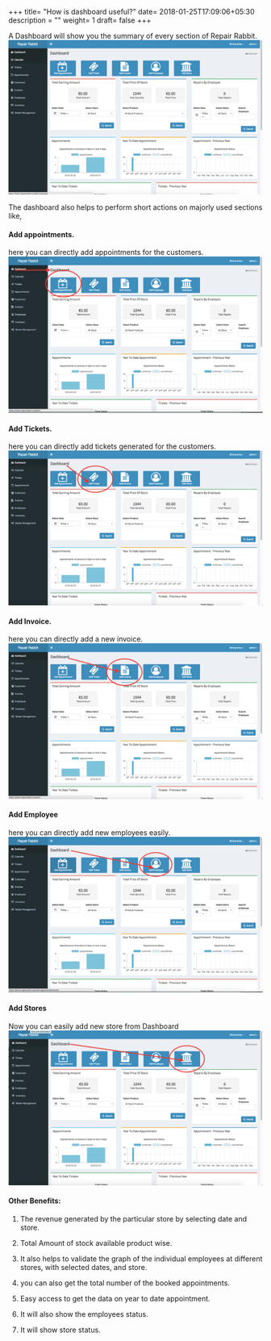 +++
title= "How is dashboard useful?"
date= 2018-01-25T17:09:06+05:30
description = ""
weight= 1
draft= false
+++


A Dashboard will show you the summary of every section of Repair Rabbit.
![How is dashboard useful?](/images/dashboard/how_is_dashboard_useful/dashboard_summary.png) 

The dashboard also helps to perform short actions on majorly used sections like,

#### Add appointments.
here you can directly add appointments for the customers.
![How is dashboard useful?](/images/dashboard/how_is_dashboard_useful/add_appointment_from_dashboard.png)

#### Add Tickets.
here you can directly add tickets generated for the customers.
![How is dashboard useful?](/images/dashboard/how_is_dashboard_useful/add_ticket_from_dashboard.png)

#### Add Invoice.
here you can directly add a new invoice.
![How is dashboard useful?](/images/dashboard/how_is_dashboard_useful/add_invoice_dashboard.png)

#### Add Employee
here you can directly add new employees easily.
![How is dashboard useful?](/images/dashboard/how_is_dashboard_useful/add_employees_dashboard.png)

#### Add Stores
Now you can easily add new store from Dashboard
![How is dashboard useful?](/images/dashboard/how_is_dashboard_useful/add_store_dashboard.png)



#### Other Benefits:

1. The revenue generated by the particular store by selecting date and store.

2. Total Amount of stock available product wise.

3. It also helps to validate the graph of the individual employees at different stores, with selected dates, and store.

4. you can also get the total number of the booked appointments.

5. Easy access to get the data on year to date appointment.

6. It will also show the employees status.

7. It will show store status.




